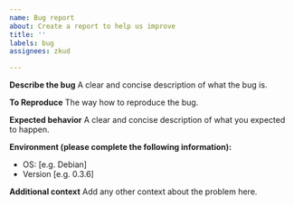 ```yaml
---
name: Bug report
about: Create a report to help us improve
title: ''
labels: bug
assignees: zkud

---
```


**Describe the bug**
A clear and concise description of what the bug is.

**To Reproduce**
The way how to reproduce the bug.

**Expected behavior**
A clear and concise description of what you expected to happen.

**Environment (please complete the following information):**
 - OS: [e.g. Debian]
 - Version [e.g. 0.3.6]

**Additional context**
Add any other context about the problem here.
